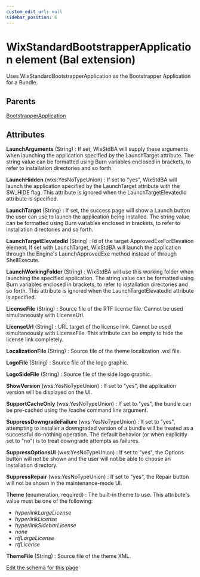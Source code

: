 ```yaml
---
custom_edit_url: null
sidebar_position: 6
---
```

# WixStandardBootstrapperApplication element (Bal extension)
Uses WixStandardBootstrapperApplication as the Bootstrapper Application for a Bundle.

## Parents
[BootstrapperApplication](../wxs/bootstrapperapplication.md)

## Attributes
**LaunchArguments** (String)
  : If set, WixStdBA will supply these arguments when launching the application specified by the LaunchTarget attribute. The string value can be formatted using Burn variables enclosed in brackets, to refer to installation directories and so forth.

**LaunchHidden** (wxs:YesNoTypeUnion)
  : If set to "yes", WixStdBA will launch the application specified by the LaunchTarget attribute with the SW_HIDE flag. This attribute is ignored when the LaunchTargetElevatedId attribute is specified.

**LaunchTarget** (String)
  : If set, the success page will show a Launch button the user can use to launch the application being installed. The string value can be formatted using Burn variables enclosed in brackets, to refer to installation directories and so forth.

**LaunchTargetElevatedId** (String)
  : Id of the target ApprovedExeForElevation element. If set with LaunchTarget, WixStdBA will launch the application through the Engine's LaunchApprovedExe method instead of through ShellExecute.

**LaunchWorkingFolder** (String)
  : WixStdBA will use this working folder when launching the specified application. The string value can be formatted using Burn variables enclosed in brackets, to refer to installation directories and so forth. This attribute is ignored when the LaunchTargetElevatedId attribute is specified.

**LicenseFile** (String)
  : Source file of the RTF license file. Cannot be used simultaneously with LicenseUrl.

**LicenseUrl** (String)
  : URL target of the license link. Cannot be used simultaneously with LicenseFile. This attribute can be empty to hide the license link completely.

**LocalizationFile** (String)
  : Source file of the theme localization .wxl file.

**LogoFile** (String)
  : Source file of the logo graphic.

**LogoSideFile** (String)
  : Source file of the side logo graphic.

**ShowVersion** (wxs:YesNoTypeUnion)
  : If set to "yes", the application version will be displayed on the UI.

**SupportCacheOnly** (wxs:YesNoTypeUnion)
  : If set to "yes", the bundle can be pre-cached using the /cache command line argument.

**SuppressDowngradeFailure** (wxs:YesNoTypeUnion)
  : If set to "yes", attempting to installer a downgraded version of a bundle will be treated as a successful do-nothing operation. The default behavior (or when explicitly set to "no") is to treat downgrade attempts as failures.

**SuppressOptionsUI** (wxs:YesNoTypeUnion)
  : If set to "yes", the Options button will not be shown and the user will not be able to choose an installation directory.

**SuppressRepair** (wxs:YesNoTypeUnion)
  : If set to "yes", the Repair button will not be shown in the maintenance-mode UI.

**Theme** (enumeration, required)
  : The built-in theme to use. This attribute's value must be one of the following:
- *hyperlinkLargeLicense*
- *hyperlinkLicense*
- *hyperlinkSidebarLicense*
- *none*
- *rtfLargeLicense*
- *rtfLicense*

**ThemeFile** (String)
  : Source file of the theme XML.


[Edit the schema for this page](https://github.com/wixtoolset/web/blob/master/src/xsd4/bal.xsd)